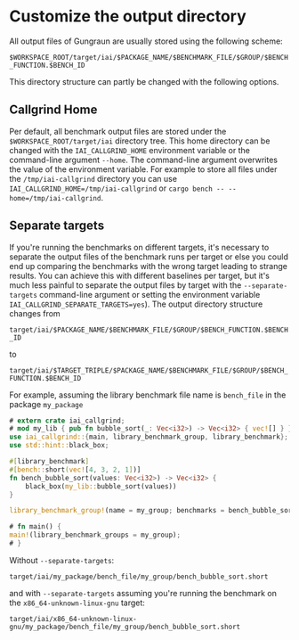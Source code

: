 # Customize the output directory

All output files of Gungraun are usually stored using the following scheme:

`$WORKSPACE_ROOT/target/iai/$PACKAGE_NAME/$BENCHMARK_FILE/$GROUP/$BENCH_FUNCTION.$BENCH_ID`

This directory structure can partly be changed with the following options.

## Callgrind Home

Per default, all benchmark output files are stored under the
`$WORKSPACE_ROOT/target/iai` directory tree. This home directory can be changed
with the `IAI_CALLGRIND_HOME` environment variable or the command-line argument
`--home`. The command-line argument overwrites the value of the environment
variable. For example to store all files under the `/tmp/iai-callgrind`
directory you can use `IAI_CALLGRIND_HOME=/tmp/iai-callgrind` or `cargo bench --
--home=/tmp/iai-callgrind`.

## Separate targets

If you're running the benchmarks on different targets, it's necessary to
separate the output files of the benchmark runs per target or else you could end
up comparing the benchmarks with the wrong target leading to strange results.
You can achieve this with different baselines per target, but it's much less
painful to separate the output files by target with the `--separate-targets`
command-line argument or setting the environment variable
`IAI_CALLGRIND_SEPARATE_TARGETS=yes`). The output directory structure
changes from

`target/iai/$PACKAGE_NAME/$BENCHMARK_FILE/$GROUP/$BENCH_FUNCTION.$BENCH_ID`

to

`target/iai/$TARGET_TRIPLE/$PACKAGE_NAME/$BENCHMARK_FILE/$GROUP/$BENCH_FUNCTION.$BENCH_ID`

For example, assuming the library benchmark file name is `bench_file` in the
package `my_package`

```rust
# extern crate iai_callgrind;
# mod my_lib { pub fn bubble_sort(_: Vec<i32>) -> Vec<i32> { vec![] } }
use iai_callgrind::{main, library_benchmark_group, library_benchmark};
use std::hint::black_box;

#[library_benchmark]
#[bench::short(vec![4, 3, 2, 1])]
fn bench_bubble_sort(values: Vec<i32>) -> Vec<i32> {
    black_box(my_lib::bubble_sort(values))
}

library_benchmark_group!(name = my_group; benchmarks = bench_bubble_sort);

# fn main() {
main!(library_benchmark_groups = my_group);
# }
```

Without `--separate-targets`:

`target/iai/my_package/bench_file/my_group/bench_bubble_sort.short`

and with `--separate-targets` assuming you're running the benchmark on the
`x86_64-unknown-linux-gnu` target:

`target/iai/x86_64-unknown-linux-gnu/my_package/bench_file/my_group/bench_bubble_sort.short`
